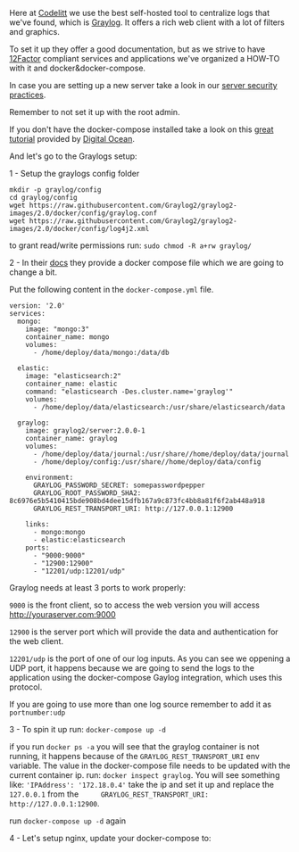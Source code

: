 Here at [Codelitt](http://www.codelitt.com/) we use the best self-hosted tool to centralize logs that we've found, which is  [Graylog](graylog.org). It offers a rich web client with a lot of filters and graphics.

To set it up they offer a good documentation, but as we strive to have [12Factor](12factor.net) compliant services and applications we've organized a HOW-TO with it and docker&docker-compose.

In case you are setting up a new server take a look in our [server security practices](https://github.com/codelittinc/incubator-resources/blob/master/best_practices/servers.md). 

Remember to not set it up with the root admin.

If you don't have the docker-compose installed take a look on this [great tutorial](https://www.digitalocean.com/community/tutorials/how-to-install-and-use-docker-compose-on-ubuntu-14-04) provided by [Digital Ocean](https://www.digitalocean.com/).

And let's go to the Graylogs setup:

1 - Setup the graylogs config folder
```
mkdir -p graylog/config
cd graylog/config
wget https://raw.githubusercontent.com/Graylog2/graylog2-images/2.0/docker/config/graylog.conf
wget https://raw.githubusercontent.com/Graylog2/graylog2-images/2.0/docker/config/log4j2.xml
```

to grant read/write permissions run: `sudo chmod -R a+rw graylog/`

2 - In their [docs](http://docs.graylog.org/en/2.0/pages/installation/docker.html) they provide a docker compose file which we are going to change a bit.

Put the following content in the `docker-compose.yml` file.
```
version: '2.0'
services:
  mongo:
    image: "mongo:3"
    container_name: mongo
    volumes:
      - /home/deploy/data/mongo:/data/db

  elastic:
    image: "elasticsearch:2"
    container_name: elastic
    command: "elasticsearch -Des.cluster.name='graylog'"
    volumes:
      - /home/deploy/data/elasticsearch:/usr/share/elasticsearch/data

  graylog:
    image: graylog2/server:2.0.0-1
    container_name: graylog
    volumes:
      - /home/deploy/data/journal:/usr/share//home/deploy/data/journal
      - /home/deploy/config:/usr/share//home/deploy/data/config

    environment:
      GRAYLOG_PASSWORD_SECRET: somepasswordpepper
      GRAYLOG_ROOT_PASSWORD_SHA2: 8c6976e5b5410415bde908bd4dee15dfb167a9c873fc4bb8a81f6f2ab448a918
      GRAYLOG_REST_TRANSPORT_URI: http://127.0.0.1:12900

    links:
      - mongo:mongo
      - elastic:elasticsearch
    ports:
      - "9000:9000"
      - "12900:12900"
      - "12201/udp:12201/udp"
```

Graylog needs at least 3 ports to work properly:

`9000` is the front client, so to access the web version you will access http://youraserver.com:9000

`12900` is the server port which will provide the data and authentication for the web client.

`12201/udp` is the port of one of our log inputs. As you can see we oppening a UDP port, it happens because we are going to send the logs to the application using the docker-compose Gaylog integration, which uses this protocol.

If you are going to use more than one log source remember to add it as `portnumber:udp`

3 - To spin it up run: `docker-compose up -d`

if you run `docker ps -a` you will see that the graylog container is not running, it happens because of the `GRAYLOG_REST_TRANSPORT_URI` env variable. The value in the docker-compose file needs to be updated with the current container ip.
run: `docker inspect graylog`. You will see something like: `'IPAddress': '172.18.0.4'` take the ip and set it up and replace the `127.0.0.1` from the `     GRAYLOG_REST_TRANSPORT_URI: http://127.0.0.1:12900`.

run `docker-compose up -d` again

4 - Let's setup nginx, update your docker-compose to:
```

```
